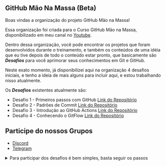 ## GitHub Mão Na Massa (Beta)

Boas vindas a organização do projeto GitHub Mão na Massa!

Essa organização foi criada para o Curso GitHub Mão na Massa, disponibilizado em meu canal no [Youtube](https://youtube.com/julioarruda).

Dentro dessa organização, você pode encontrar os projetos que foram desenvolvidos durante o treinamento, e também os conteúdos de uma idéia que eu tive depois de todo o conteúdo estar pronto, que basicamente são _**Desafios**_ para você aprimorar seus conhecimentos em Git e GitHub.

Neste exato momento, já disponibilizei aqui na organização 4 desafios iniciais, e tenho a ideia de mais alguns para incluir aqui, e estou trabalhando nisso atualmente.

Os _**Desafios**_ existentes atualmente são:

- Desafio 1 - Primeiros passos com GitHub [Link do Repositório](https://github.com/github-mao-na-massa/desafio-1)
- Desafio 2 - Padrões de Commit [Link do Repositório](https://github.com/github-mao-na-massa/desafio-2)
- Desafio 3 - Introdução ao GitHub Actions [Link do Repositório](https://github.com/github-mao-na-massa/desafio-3)
- Desafio 4 - Conhecendo o GitFlow [Link do Repositório](https://github.com/github-mao-na-massa/desafio-4)


## Participe do nossos Grupos
- [Discord](https://discord.gg/HAr9WFYkpB)
- [Telegram](https://t.me/github_br)

<details><summary>Para participar dos desafios é bem simples, basta seguir os passos</summary>


1. Criar sua conta no GitHub, se ainda não sabe como fazer, pode assistir o seguinte vídeo: [Oque é o GitHub | Guia para Iniciantes](https://youtu.be/Hs8AUYoCItI?t=952)
2. Abrir uma issue [neste repositório](https://github.com/github-mao-na-massa/Participe), informando seu nome, e-mail e usuário no GitHub, e também selecionar o desafio que deseja participar
![image](https://user-images.githubusercontent.com/5204009/186952267-21fa60b8-3041-4f42-bcd7-b85d8e6555df.png)
![image](https://user-images.githubusercontent.com/5204009/186952347-d39bda7f-2c3f-4ccd-aa81-c82b3d9d4e46.png)

3. Depois de alguns minutos, você receberá em seu e-mail, convites para ter acesso a essa organização no GitHub, e ao repositório para esse desafio será criado para você.
![image](https://user-images.githubusercontent.com/5204009/186952508-b02e3153-2482-44c5-a364-29fbcfa7c23f.png)

4. Na issue que você abriu, poderá conferir a url do repositório que foi criado para você para o desafio.
![image](https://user-images.githubusercontent.com/5204009/186952766-131a2deb-07c6-4fc3-a860-11362194effd.png)
</details>
